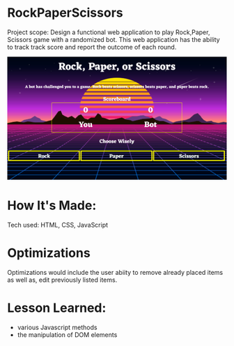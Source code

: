 # RockPaperScissors
Project scope: Design a functional web application to play Rock,Paper, Scissors game with a randomized bot. This web application has the ability to track track score and report the outcome of each round.
 
 
 ![ screenshot of application](https://github.com/FullStackAbbs/RockPaperScissors/blob/master/img/project-5.jpg)
 
# How It's Made:
 Tech used: HTML, CSS, JavaScript

# Optimizations 
Optimizations would include the user abiity to remove already placed items as well as, edit previously listed items.

# Lesson Learned:
* various Javascript methods
* the manipulation of DOM elements
